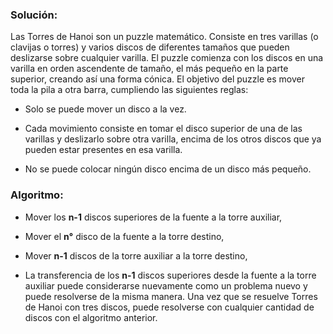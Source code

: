 
### Solución:

Las Torres de Hanoi son un puzzle matemático. Consiste en tres varillas (o clavijas o torres) y varios discos de diferentes tamaños que pueden deslizarse sobre cualquier varilla. El puzzle comienza con los discos en una varilla en orden ascendente de tamaño, el más pequeño en la parte superior, creando así una forma cónica. El objetivo del puzzle es mover toda la pila a otra barra, cumpliendo las siguientes reglas:

- Solo se puede mover un disco a la vez.

- Cada movimiento consiste en tomar el disco superior de una de las varillas y deslizarlo sobre otra varilla, encima de los otros discos que ya pueden estar presentes en esa varilla.

- No se puede colocar ningún disco encima de un disco más pequeño.

### Algoritmo:

- Mover los **n-1** discos superiores de la fuente a la torre auxiliar,

- Mover el **n°** disco de la fuente a la torre destino,

- Mover **n-1** discos de la torre auxiliar a la torre destino,

- La transferencia de los **n-1** discos superiores desde la fuente a la torre auxiliar puede considerarse nuevamente como un problema nuevo y puede resolverse de la misma manera. Una vez que se resuelve Torres de Hanoi con tres discos, puede resolverse con cualquier cantidad de discos con el algoritmo anterior.